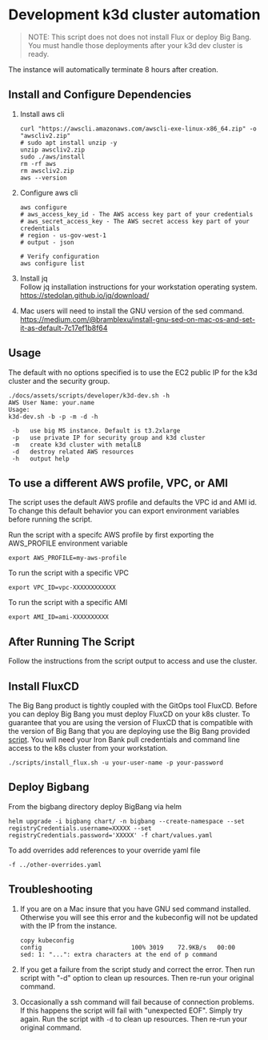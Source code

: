 # Development k3d cluster automation

> NOTE: This script does not does not install Flux or deploy Big Bang. You must handle those deployments after your k3d dev cluster is ready.

The instance will automatically terminate 8 hours after creation.

## Install and Configure Dependencies

1. Install aws cli

   ```shell
   curl "https://awscli.amazonaws.com/awscli-exe-linux-x86_64.zip" -o "awscliv2.zip"
   # sudo apt install unzip -y
   unzip awscliv2.zip
   sudo ./aws/install
   rm -rf aws
   rm awscliv2.zip
   aws --version
   ```

1. Configure aws cli

   ```shell
   aws configure
   # aws_access_key_id - The AWS access key part of your credentials
   # aws_secret_access_key - The AWS secret access key part of your credentials
   # region - us-gov-west-1
   # output - json

   # Verify configuration
   aws configure list
   ```

1. Install jq  
    Follow jq installation instructions for your workstation operating system.  
    <https://stedolan.github.io/jq/download/>

1. Mac users will need to install the GNU version of the sed command.  
   <https://medium.com/@bramblexu/install-gnu-sed-on-mac-os-and-set-it-as-default-7c17ef1b8f64>

## Usage

The default with no options specified is to use the EC2 public IP for the k3d cluster and the security group.

```shell
./docs/assets/scripts/developer/k3d-dev.sh -h
AWS User Name: your.name
Usage:
k3d-dev.sh -b -p -m -d -h

 -b   use big M5 instance. Default is t3.2xlarge
 -p   use private IP for security group and k3d cluster
 -m   create k3d cluster with metalLB
 -d   destroy related AWS resources
 -h   output help
```
## To use a different AWS profile, VPC, or AMI
The script uses the default AWS profile and defaults the VPC id and AMI id. 
To change this default behavior you can export environment variables before running the script.  

Run the script with a specifc AWS profile by first exporting the AWS_PROFILE environment variable
```shell
export AWS_PROFILE=my-aws-profile
```
To run the script with a specific VPC
```shell
export VPC_ID=vpc-XXXXXXXXXXXX
```
To run the script with a specific AMI
```shell
export AMI_ID=ami-XXXXXXXXXX
```

## After Running The Script

Follow the instructions from the script output to access and use the cluster.


## Install FluxCD

The Big Bang product is tightly coupled with the GitOps tool FluxCD. Before you can deploy Big Bang you must deploy FluxCD on your k8s cluster. To guarantee that you are using the version of FluxCD that is compatible with the version of Big Bang that you are deploying use the Big Bang provided [script](../../scripts/install_flux.sh). You will need your Iron Bank pull credentials and command line access to the k8s cluster from your workstation.

```shell
./scripts/install_flux.sh -u your-user-name -p your-password
```

## Deploy Bigbang

From the bigbang directory deploy BigBang via helm
```shell
helm upgrade -i bigbang chart/ -n bigbang --create-namespace --set registryCredentials.username=XXXXX --set registryCredentials.password='XXXXX' -f chart/values.yaml
```

To add overrides add references to your override yaml file
```shell
-f ../other-overrides.yaml
```

## Troubleshooting

1. If you are on a Mac insure that you have GNU sed command installed. Otherwise you will see this error and the kubeconfig will not be updated with the IP from the instance.

   ```console
   copy kubeconfig
   config                         100% 3019    72.9KB/s   00:00
   sed: 1: "...": extra characters at the end of p command

   ```

2. If you get a failure from the script study and correct the error. Then run script with "-d" option to clean up resources. Then re-run your original command.

3. Occasionally a ssh command will fail because of connection problems. If this happens the script will fail with "unexpected EOF". Simply try again. Run the script with `-d` to clean up resources. Then re-run your original command.
